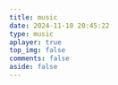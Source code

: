 ```yaml
---
title: music
date: 2024-11-10 20:45:22
type: music
aplayer: true
top_img: false
comments: false
aside: false
---
```

